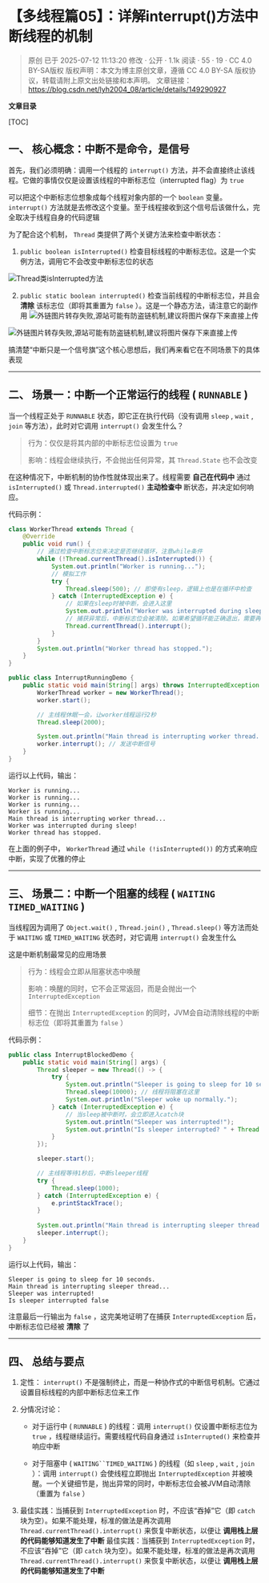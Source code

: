 # 【多线程篇05】：详解interrupt()方法中断线程的机制

> 原创 已于 2025-07-12 11:13:20 修改 · 公开 · 1.1k 阅读 · 55 · 19 · CC 4.0 BY-SA版权 版权声明：本文为博主原创文章，遵循 CC 4.0 BY-SA 版权协议，转载请附上原文出处链接和本声明。
> 文章链接：https://blog.csdn.net/lyh2004_08/article/details/149290927

**文章目录**

[TOC]



## 一、 核心概念：中断不是命令，是信号

首先，我们必须明确：调用一个线程的 `interrupt()` 方法，并不会直接终止该线程。它做的事情仅仅是设置该线程的中断标志位（interrupted flag）为 `true` 

可以把这个中断标志位想象成每个线程对象内部的一个 `boolean` 变量。 `interrupt()` 方法就是去修改这个变量。至于线程接收到这个信号后该做什么，完全取决于线程自身的代码逻辑

为了配合这个机制， `Thread` 类提供了两个关键方法来检查中断状态：

1.  `public boolean isInterrupted()` 检查目标线程的中断标志位。这是一个实例方法，调用它不会改变中断标志位的状态

 ![Thread类isInterrupted方法](./assets/051_1.png)

2. `public static boolean interrupted()` 检查当前线程的中断标志位，并且会 **清除** 该标志位（即将其重置为 `false` ）。这是一个静态方法，请注意它的副作用
 ![外链图片转存失败,源站可能有防盗链机制,建议将图片保存下来直接上传](./assets/051_2.png)

 ![外链图片转存失败,源站可能有防盗链机制,建议将图片保存下来直接上传](./assets/051_3.png)

搞清楚“中断只是一个信号旗”这个核心思想后，我们再来看它在不同场景下的具体表现

---

## 二、 场景一：中断一个正常运行的线程 ( `RUNNABLE` )

当一个线程正处于 `RUNNABLE` 状态，即它正在执行代码（没有调用 `sleep` , `wait` , `join` 等方法），此时对它调用 `interrupt()` 会发生什么？

> 行为：仅仅是将其内部的中断标志位设置为 `true` 
> 
> 影响：线程会继续执行，不会抛出任何异常，其 `Thread.State` 也不会改变

在这种情况下，中断机制的协作性就体现出来了。线程需要 **自己在代码中** 通过 `isInterrupted()` 或 `Thread.interrupted()` **主动检查中** 断状态，并决定如何响应。

代码示例：

```java
class WorkerThread extends Thread {
    @Override
    public void run() {
        // 通过检查中断标志位来决定是否继续循环，注意while条件
        while (!Thread.currentThread().isInterrupted()) {
            System.out.println("Worker is running...");
            // 模拟工作
            try {
                Thread.sleep(500); // 即使有sleep，逻辑上也是在循环中检查
            } catch (InterruptedException e) {
                // 如果在sleep时被中断，会进入这里
                System.out.println("Worker was interrupted during sleep!");
                // 捕获异常后，中断标志位会被清除。如果希望循环能正确退出，需要再次设置中断标志位
                Thread.currentThread().interrupt(); 
            }
        }
        System.out.println("Worker thread has stopped.");
    }
}

public class InterruptRunningDemo {
    public static void main(String[] args) throws InterruptedException {
        WorkerThread worker = new WorkerThread();
        worker.start();

        // 主线程休眠一会，让worker线程运行2秒
        Thread.sleep(2000);

        System.out.println("Main thread is interrupting worker thread...");
        worker.interrupt(); // 发送中断信号
    }
}
```

运行以上代码，输出：

```
Worker is running...
Worker is running...
Worker is running...
Worker is running...
Main thread is interrupting worker thread...
Worker was interrupted during sleep!
Worker thread has stopped.
```

在上面的例子中， `WorkerThread` 通过 `while (!isInterrupted())` 的方式来响应中断，实现了优雅的停止

---

## 三、 场景二：中断一个阻塞的线程 ( `WAITING` `TIMED_WAITING` )

当线程因为调用了 `Object.wait()` , `Thread.join()` , `Thread.sleep()` 等方法而处于 `WAITING` 或 `TIMED_WAITING` 状态时，对它调用 `interrupt()` 会发生什么

这是中断机制最常见的应用场景

> 行为：线程会立即从阻塞状态中唤醒
> 
> 影响：唤醒的同时，它不会正常返回，而是会抛出一个 `InterruptedException` 
> 
> 细节：在抛出 `InterruptedException` 的同时，JVM会自动清除线程的中断标志位（即将其重置为 `false` ）

代码示例：

```java
public class InterruptBlockedDemo {
    public static void main(String[] args) {
        Thread sleeper = new Thread(() -> {
            try {
                System.out.println("Sleeper is going to sleep for 10 seconds.");
                Thread.sleep(10000); // 线程将阻塞在这里
                System.out.println("Sleeper woke up normally.");
            } catch (InterruptedException e) {
                // 当sleep被中断时，会立即进入catch块
                System.out.println("Sleeper was interrupted!");
                System.out.println("Is sleeper interrupted? " + Thread.currentThread().isInterrupted());
            }
        });

        sleeper.start();

        // 主线程等待1秒后，中断sleeper线程
        try {
            Thread.sleep(1000);
        } catch (InterruptedException e) {
            e.printStackTrace();
        }
        
        System.out.println("Main thread is interrupting sleeper thread...");
        sleeper.interrupt();
    }
}
```

运行以上代码，输出：

```
Sleeper is going to sleep for 10 seconds.
Main thread is interrupting sleeper thread...
Sleeper was interrupted!
Is sleeper interrupted false
```

注意最后一行输出为 `false` ，这完美地证明了在捕获 `InterruptedException` 后，中断标志位已经被 **清除** 了

---

## 四、 总结与要点

1. 定性： `interrupt()` 不是强制终止，而是一种协作式的中断信号机制。它通过设置目标线程的内部中断标志位来工作

2. 分情况讨论：

   - 对于运行中 ( `RUNNABLE` ) 的线程：调用 `interrupt()` 仅设置中断标志位为 `true` ，线程继续运行。需要线程代码自身通过 `isInterrupted()` 来检查并响应中断

   - 对于阻塞中 ( `WAITING``TIMED_WAITING` ) 的线程（如 `sleep` , `wait` , `join` ）：调用 `interrupt()` 会使线程立即抛出 `InterruptedException` 并被唤醒。一个关键细节是，抛出异常的同时，中断标志位会被JVM自动清除（重置为 `false` ）

3. 最佳实践：当捕获到 `InterruptedException` 时，不应该“吞掉”它（即 `catch` 块为空）。如果不能处理，标准的做法是再次调用 `Thread.currentThread().interrupt()` 来恢复中断状态，以便让 **调用栈上层的代码能够知道发生了中断** 
   最佳实践：当捕获到 `InterruptedException` 时，不应该“吞掉”它（即 `catch` 块为空）。如果不能处理，标准的做法是再次调用 `Thread.currentThread().interrupt()` 来恢复中断状态，以便让 **调用栈上层的代码能够知道发生了中断** 

